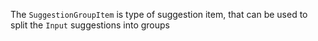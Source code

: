 The `SuggestionGroupItem` is type of suggestion item, that can be used to split the `Input` suggestions into groups

